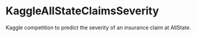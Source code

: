 # KaggleAllStateClaimsSeverity
Kaggle competition to predict the severity of an insurance claim at AllState.
